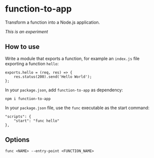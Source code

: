 # function-to-app

Transform a function into a Node.js application.

*This is an experiment*

## How to use

Write a module that exports a function, for example an `index.js` file exporting a function `hello`:

    exports.hello = (req, res) => {
        res.status(200).send('Hello World');
    };

In your `package.json`, add `function-to-app` as dependency:

    npm i function-to-app

In your `package.json` file, use the `func` executable as the start command:

    "scripts": {
        "start": "func hello"
    },

## Options

`func <NAME> --entry-point <FUNCTION_NAME>`
